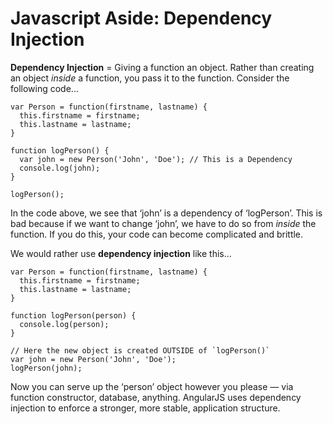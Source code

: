 # Javascript Aside: Dependency Injection

**Dependency Injection** = Giving a function an object. Rather than creating an object *inside* a function, you pass it to the function. Consider the following code...

```
var Person = function(firstname, lastname) {
  this.firstname = firstname;
  this.lastname = lastname;
}

function logPerson() {
  var john = new Person('John', 'Doe'); // This is a Dependency
  console.log(john);
}

logPerson();
```

In the code above, we see that ‘john’ is a dependency of ‘logPerson’. This is bad because if we want to change ‘john’, we have to do so from *inside* the function. If you do this, your code can become complicated and brittle.

We would rather use **dependency injection** like this...

```
var Person = function(firstname, lastname) {
  this.firstname = firstname;
  this.lastname = lastname;
}

function logPerson(person) {
  console.log(person);
}

// Here the new object is created OUTSIDE of `logPerson()`
var john = new Person('John', 'Doe');
logPerson(john);
```

Now you can serve up the ‘person’ object however you please — via function constructor, database, anything. AngularJS uses dependency injection to enforce a stronger, more stable, application structure.

